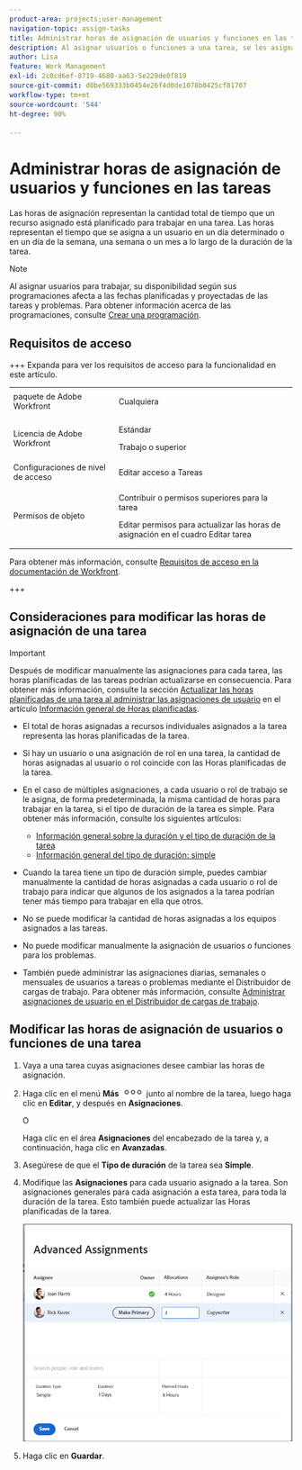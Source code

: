 ```yaml
---
product-area: projects;user-management
navigation-topic: assign-tasks
title: Administrar horas de asignación de usuarios y funciones en las tareas
description: Al asignar usuarios o funciones a una tarea, se les asigna trabajar un determinado número de horas para completar la tarea. Puede modificar manualmente la cantidad de horas que se asigna a cada usuario o rol cuando se le asigna una tarea, cuando el tipo de duración de la tarea es simple.
author: Lisa
feature: Work Management
exl-id: 2c0cd6ef-8719-4680-aa63-5e229de0f819
source-git-commit: d0be569333b0454e26f4d0de1078b0425cf81707
workflow-type: tm+mt
source-wordcount: '544'
ht-degree: 90%

---
```


# Administrar horas de asignación de usuarios y funciones en las tareas

Las horas de asignación representan la cantidad total de tiempo que un recurso asignado está planificado para trabajar en una tarea. Las horas representan el tiempo que se asigna a un usuario en un día determinado o en un día de la semana, una semana o un mes a lo largo de la duración de la tarea.

>[!NOTE]
>
>Al asignar usuarios para trabajar, su disponibilidad según sus programaciones afecta a las fechas planificadas y proyectadas de las tareas y problemas. Para obtener información acerca de las programaciones, consulte [Crear una programación](../../../administration-and-setup/set-up-workfront/configure-timesheets-schedules/create-schedules.md).

## Requisitos de acceso

+++ Expanda para ver los requisitos de acceso para la funcionalidad en este artículo.

<table style="table-layout:auto"> 
 <col> 
 <col> 
 <tbody> 
  <tr> 
   <td>paquete de Adobe Workfront</td> 
   <td> <p>Cualquiera</p> </td> 
  </tr> 
  <tr> 
   <td>Licencia de Adobe Workfront</td> 
   <td> <p>Estándar</p>
   <p>Trabajo o superior</p>
   </td> 
  </tr> 
  <tr> 
   <td>Configuraciones de nivel de acceso</td> 
   <td>Editar acceso a Tareas</td> 
  </tr> 
  <tr> 
   <td>Permisos de objeto</td>
   <td><p>Contribuir o permisos superiores para la tarea</p>
   <p>Editar permisos para actualizar las horas de asignación en el cuadro Editar tarea</p></td>
  </tr>
 </tbody>
</table>

Para obtener más información, consulte [Requisitos de acceso en la documentación de Workfront](/help/quicksilver/administration-and-setup/add-users/access-levels-and-object-permissions/access-level-requirements-in-documentation.md).

+++

## Consideraciones para modificar las horas de asignación de una tarea

>[!IMPORTANT]
>
>Después de modificar manualmente las asignaciones para cada tarea, las horas planificadas de las tareas podrían actualizarse en consecuencia. Para obtener más información, consulte la sección [Actualizar las horas planificadas de una tarea al administrar las asignaciones de usuario](../../../manage-work/tasks/task-information/planned-hours.md#update) en el artículo [Información general de Horas planificadas](../../../manage-work/tasks/task-information/planned-hours.md).

* El total de horas asignadas a recursos individuales asignados a la tarea representa las horas planificadas de la tarea.
* Si hay un usuario o una asignación de rol en una tarea, la cantidad de horas asignadas al usuario o rol coincide con las Horas planificadas de la tarea.
* En el caso de múltiples asignaciones, a cada usuario o rol de trabajo se le asigna, de forma predeterminada, la misma cantidad de horas para trabajar en la tarea, si el tipo de duración de la tarea es simple. Para obtener más información, consulte los siguientes artículos:

   * [Información general sobre la duración y el tipo de duración de la tarea](../../../manage-work/tasks/taskdurtn/task-duration-and-duration-type.md)
   * [Información general del tipo de duración: simple](../../../manage-work/tasks/taskdurtn/simple-duration-type.md)

* Cuando la tarea tiene un tipo de duración simple, puedes cambiar manualmente la cantidad de horas asignadas a cada usuario o rol de trabajo para indicar que algunos de los asignados a la tarea podrían tener más tiempo para trabajar en ella que otros.
* No se puede modificar la cantidad de horas asignadas a los equipos asignados a las tareas.
* No puede modificar manualmente la asignación de usuarios o funciones para los problemas.
* También puede administrar las asignaciones diarias, semanales o mensuales de usuarios a tareas o problemas mediante el Distribuidor de cargas de trabajo. Para obtener más información, consulte [Administrar asignaciones de usuario en el Distribuidor de cargas de trabajo](../../../resource-mgmt/workload-balancer/manage-user-allocations-workload-balancer.md).

## Modificar las horas de asignación de usuarios o funciones de una tarea

1. Vaya a una tarea cuyas asignaciones desee cambiar las horas de asignación.
1. Haga clic en el menú **Más** ![](assets/qs-more-icon-on-an-object.png) junto al nombre de la tarea, luego haga clic en **Editar**, y después en **Asignaciones**.

   O

   Haga clic en el área **Asignaciones** del encabezado de la tarea y, a continuación, haga clic en **Avanzadas**.

1. Asegúrese de que el **Tipo de duración** de la tarea sea **Simple**.
1. Modifique las **Asignaciones** para cada usuario asignado a la tarea. Son asignaciones generales para cada asignación a esta tarea, para toda la duración de la tarea. Esto también puede actualizar las Horas planificadas de la tarea.

   ![Modificar asignaciones](assets/advanced-assignments-duration-type-allocations.png)

1. Haga clic en **Guardar**.
